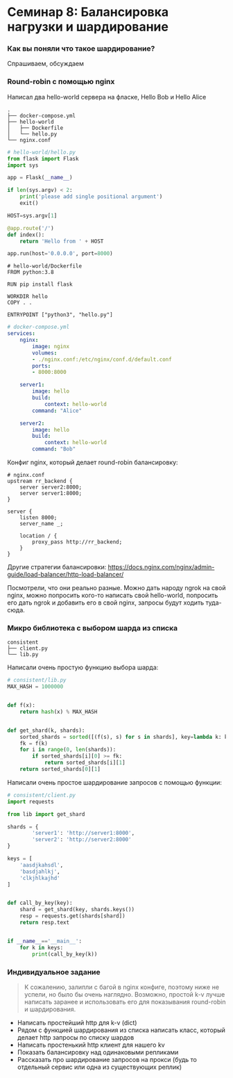 # Семинар 8: Балансировка нагрузки и шардирование

### Как вы поняли что такое шардирование?
Спрашиваем, обсуждаем

### Round-robin с помощью nginx

Написал два hello-world сервера на фласке, Hello Bob и Hello Alice
```
.
├── docker-compose.yml
├── hello-world
│   ├── Dockerfile
│   └── hello.py
└── nginx.conf
```
```python
# hello-world/hello.py
from flask import Flask
import sys

app = Flask(__name__)

if len(sys.argv) < 2:
    print('please add single positional argument')
    exit()

HOST=sys.argv[1]

@app.route('/')
def index():
    return 'Hello from ' + HOST

app.run(host='0.0.0.0', port=8000)
```

```docker
# hello-world/Dockerfile
FROM python:3.8

RUN pip install flask

WORKDIR hello
COPY . .

ENTRYPOINT ["python3", "hello.py"]
```

```yml
# docker-compose.yml
services:
    nginx:
        image: nginx
        volumes:
        - ./nginx.conf:/etc/nginx/conf.d/default.conf
        ports:
        - 8000:8000

    server1:
        image: hello
        build:
            context: hello-world
        command: "Alice"

    server2:
        image: hello
        build:
            context: hello-world
        command: "Bob"

```

Конфиг nginx, который делает round-robin балансировку:

```nginx
# nginx.conf
upstream rr_backend {
    server server2:8000;
    server server1:8000;
}

server {
    listen 8000;
    server_name _;

    location / {
        proxy_pass http://rr_backend;
    }
}
```

Другие стратегии балансировки: https://docs.nginx.com/nginx/admin-guide/load-balancer/http-load-balancer/
    
Посмотрели, что они реально разные. Можно дать народу ngrok на свой nginx, можно попросить кого-то написать свой hello-world, попросить его дать ngrok и добавить его в свой nginx, запросы будут ходить туда-сюда.

### Микро библиотека с выбором шарда из списка
```
consistent
├── client.py
└── lib.py
```

Написали очень простую функцию выбора шарда:
```python
# consistent/lib.py
MAX_HASH = 1000000


def f(x):
    return hash(x) % MAX_HASH


def get_shard(k, shards):
    sorted_shards = sorted([(f(s), s) for s in shards], key=lambda k: k[0])
    fk = f(k)
    for i in range(0, len(shards)):
        if sorted_shards[i][0] >= fk:
            return sorted_shards[i][1]
    return sorted_shards[0][1]
```

Написали очень простое шардирование запросов с помощью функции:
```python
# consistent/client.py
import requests

from lib import get_shard

shards = {
        'server1': 'http://server1:8000',
        'server2': 'http://server2:8000'
}

keys = [
    'aasdjkahsdl',
    'basdjahlkj',
    'clkjhlkajhd'
]


def call_by_key(key):
    shard = get_shard(key, shards.keys())
    resp = requests.get(shards[shard])
    return resp.text


if __name__=='__main__':
    for k in keys:
        print(call_by_key(k))
```

### Индивидуальное задание

> К сожалению, залипли с багой в nginx конфиге, поэтому ниже не успели, но было бы очень наглядно. Возможно, простой k-v лучше написать заранее и использовать его для показывания round-robin и шардирования.

- Написать простейший http для k-v (dict)
- Рядом с функцией шардирования из списка написать класс, который делает http запросы по списку шардов
- Написать простенький http клиент для нашего kv
- Показать балансировку над одинаковыми репликами
- Рассказать про шардирование запросов на прокси (будь то отдельный сервис или одна из существующих реплик)

